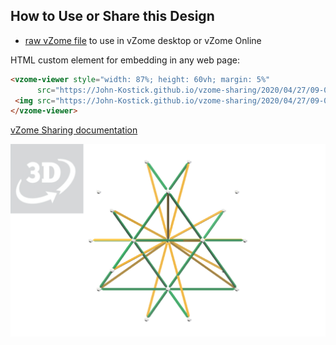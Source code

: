 
## How to Use or Share this Design

 - [raw vZome file](<https://raw.githubusercontent.com/John-Kostick/vzome-sharing/main/2020/04/27/09-05-02-Odom-tet-2/Odom-tet-2.vZome>) to use in vZome desktop or vZome Online
 
 HTML custom element for embedding in any web page:
 ```html
<vzome-viewer style="width: 87%; height: 60vh; margin: 5%"
       src="https://John-Kostick.github.io/vzome-sharing/2020/04/27/09-05-02-Odom-tet-2/Odom-tet-2.vZome" >
  <img src="https://John-Kostick.github.io/vzome-sharing/2020/04/27/09-05-02-Odom-tet-2/Odom-tet-2.png" />
</vzome-viewer>
 ```

[vZome Sharing documentation](https://vzome.github.io/vzome/sharing.html#how-it-works)

![Image](<Odom-tet-2.png>)

